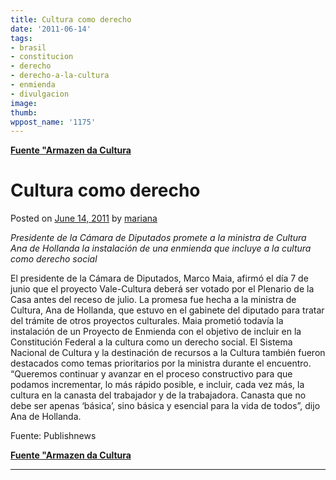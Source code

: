 ```yaml
---
title: Cultura como derecho
date: '2011-06-14'
tags:
- brasil
- constitucion
- derecho
- derecho-a-la-cultura
- enmienda
- divulgacion
image: 
thumb: 
wppost_name: '1175'
---
```


<strong><a href="http://armazemcultura.com.br/2011/06/cultura-como-direito/" target="_blank">Fuente "Armazen da Cultura</a></strong>
<h1>Cultura como derecho</h1>
<div>Posted on <a title="6:20 pm" rel="bookmark" href="http://armazemcultura.com.br/2011/06/cultura-como-direito/">June 14, 2011</a> by <a title="View all posts by mariana" href="http://armazemcultura.com.br/author/mariana/">mariana</a></div>
<div>

<em>Presidente de la Cámara de Diputados promete a la ministra de  Cultura  Ana de Hollanda la instalación de una enmienda que incluye a la cultura  como  derecho social</em>

El presidente de la  Cámara de Diputados, Marco Maia, afirmó el día 7  de junio que el  proyecto Vale-Cultura deberá ser votado por el Plenario de la  Casa antes del  receso de julio. La promesa fue hecha a la ministra de  Cultura, Ana de  Hollanda, que estuvo en el gabinete del diputado para  tratar del trámite de  otros proyectos culturales. Maia prometió todavía la  instalación de un  Proyecto de Enmienda con el objetivo de incluir en la  Constitución Federal a la cultura como un derecho social. El Sistema  Nacional de Cultura y la  destinación de recursos a la Cultura también fueron  destacados como temas  prioritarios por la ministra durante el encuentro.  “Queremos continuar y avanzar en el proceso constructivo para que podamos incrementar, lo  más rápido posible, e incluir, cada vez más, la  cultura en la canasta del  trabajador y de la trabajadora. Canasta que no debe  ser apenas ‘básica’, sino básica y esencial para la vida de todos”,  dijo Ana de Hollanda.

Fuente: Publishnews

<strong></strong><strong><a href="http://armazemcultura.com.br/2011/06/cultura-como-direito/" target="_blank">Fuente "Armazen da Cultura</a></strong>

<hr />

</div>

